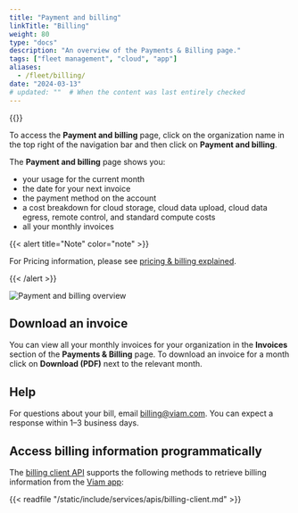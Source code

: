 ```yaml
---
title: "Payment and billing"
linkTitle: "Billing"
weight: 80
type: "docs"
description: "An overview of the Payments & Billing page."
tags: ["fleet management", "cloud", "app"]
aliases:
  - /fleet/billing/
date: "2024-03-13"
# updated: ""  # When the content was last entirely checked
---
```


{{<imgproc src="/billing-menu.png" resize="400x" declaredimensions=true alt="Payment and billing menu item" class="alignright">}}

To access the **Payment and billing** page, click on the organization name in the top right of the navigation bar and then click on **Payment and billing**.

The **Payment and billing** page shows you:

- your usage for the current month
- the date for your next invoice
- the payment method on the account
- a cost breakdown for cloud storage, cloud data upload, cloud data egress, remote control, and standard compute costs
- all your monthly invoices

{{< alert title="Note" color="note" >}}

For Pricing information, please see [pricing & billing explained](https://www.viam.com/product/pricing).

{{< /alert >}}

![Payment and billing overview](/billing-overview.png)

## Download an invoice

You can view all your monthly invoices for your organization in the **Invoices** section of the **Payments & Billing** page.
To download an invoice for a month click on **Download (PDF)** next to the relevant month.

## Help

For questions about your bill, email [billing@viam.com](mailto:billing@viam.com).
You can expect a response within 1–3 business days.

## Access billing information programmatically

The [billing client API](/appendix/apis/billing-client/) supports the following methods to retrieve billing information from the [Viam app](https://app.viam.com):

{{< readfile "/static/include/services/apis/billing-client.md" >}}
